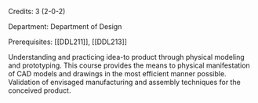 Credits: 3 (2-0-2)

Department: Department of Design

Prerequisites: [[DDL211]], [[DDL213]]

Understanding and practicing idea-to product through physical modeling and prototyping. This course provides the means to physical manifestation of CAD models and drawings in the most efficient manner possible. Validation of envisaged manufacturing and assembly techniques for the conceived product.